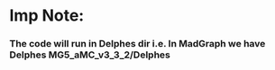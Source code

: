 # Imp Note:

### The code will run in Delphes dir i.e. In MadGraph we have Delphes MG5_aMC_v3_3_2/Delphes
